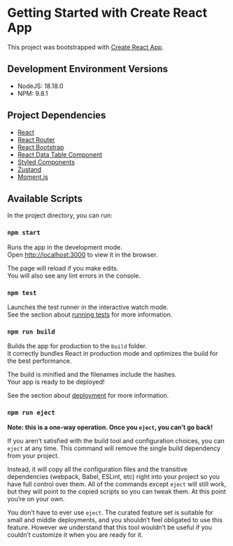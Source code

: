 # Getting Started with Create React App

This project was bootstrapped with [Create React App](https://github.com/facebook/create-react-app).

## Development Environment Versions

* NodeJS: 18.18.0
* NPM: 9.8.1

## Project Dependencies
* [React](https://react.dev/reference/react)
* [React Router](https://reactrouter.com/en/main)
* [React Bootstrap](https://react-bootstrap.netlify.app/docs/getting-started/introduction)
* [React Data Table Component](https://react-data-table-component.netlify.app/?path=/docs/getting-started-intro--docs)
* [Styled Components](https://styled-components.com/docs)
* [Zustand](https://docs.pmnd.rs/zustand/getting-started/introduction)
* [Moment.js](https://momentjs.com/docs/)

## Available Scripts

In the project directory, you can run:

### `npm start`

Runs the app in the development mode.\
Open [http://localhost:3000](http://localhost:3000) to view it in the browser.

The page will reload if you make edits.\
You will also see any lint errors in the console.

### `npm test`

Launches the test runner in the interactive watch mode.\
See the section about [running tests](https://facebook.github.io/create-react-app/docs/running-tests) for more information.

### `npm run build`

Builds the app for production to the `build` folder.\
It correctly bundles React in production mode and optimizes the build for the best performance.

The build is minified and the filenames include the hashes.\
Your app is ready to be deployed!

See the section about [deployment](https://facebook.github.io/create-react-app/docs/deployment) for more information.

### `npm run eject`

**Note: this is a one-way operation. Once you `eject`, you can’t go back!**

If you aren’t satisfied with the build tool and configuration choices, you can `eject` at any time. This command will remove the single build dependency from your project.

Instead, it will copy all the configuration files and the transitive dependencies (webpack, Babel, ESLint, etc) right into your project so you have full control over them. All of the commands except `eject` will still work, but they will point to the copied scripts so you can tweak them. At this point you’re on your own.

You don’t have to ever use `eject`. The curated feature set is suitable for small and middle deployments, and you shouldn’t feel obligated to use this feature. However we understand that this tool wouldn’t be useful if you couldn’t customize it when you are ready for it.
